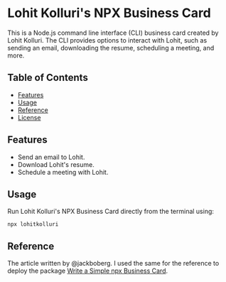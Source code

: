 # Lohit Kolluri's NPX Business Card

This is a Node.js command line interface (CLI) business card created by Lohit Kolluri. The CLI provides options to interact with Lohit, such as sending an email, downloading the resume, scheduling a meeting, and more.

## Table of Contents

- [Features](#features)
- [Usage](#usage)
- [Reference](#reference)
- [License](#license)

## Features

- Send an email to Lohit.
- Download Lohit's resume.
- Schedule a meeting with Lohit.

## Usage

Run Lohit Kolluri's NPX Business Card directly from the terminal using:

```
npx lohitkolluri
```
## Reference 
The article written by @jackboberg. I used the same for the reference to deploy the package [Write a Simple npx Business Card](https://studioelsa.se/blog/open-source-oss-npx-business-card). 
